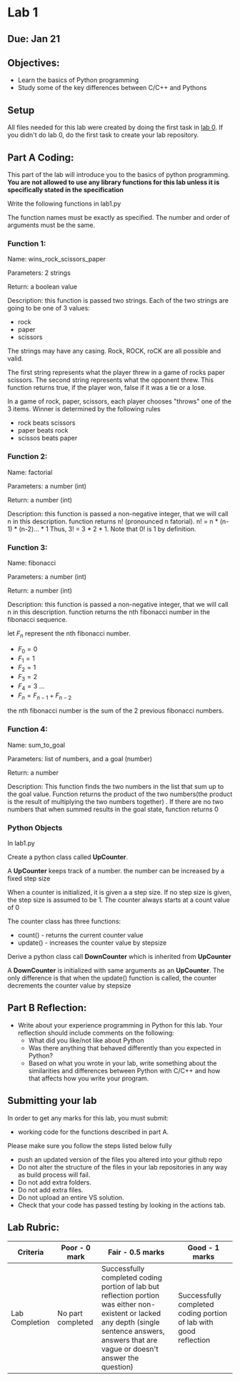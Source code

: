 # Lab 1

## Due: Jan 21


## Objectives:

* Learn the basics of Python programming
* Study some of the key differences between C/C++ and Pythons

## Setup

All files needed for this lab were created by doing the first task in [lab 0](lab-00.md).  If you didn't do lab 0, do the first task to create your lab repository.


## Part A Coding: 

This part of the lab will introduce you to the basics of python programming.  **You are not allowed to use any library functions for this lab unless it is specifically stated in the specification**

Write the following functions in lab1.py

The function names must be exactly as specified.  The number and order of arguments must be the same.  

### Function 1: 

Name: wins_rock_scissors_paper

Parameters: 2 strings

Return: a boolean value

Description: this function is passed two strings.  Each of the two strings are going to be  one of 3 values:
* rock
* paper
* scissors


The strings may have any casing. Rock, ROCK, roCK are all possible and valid. 

The first string represents what the player threw in a game of rocks paper scissors.  The second string represents what the opponent threw.  This function returns true, if the player won, false if it was a tie or a lose.

In a game of rock, paper, scissors, each player chooses "throws" one of the 3 items. Winner is determined by the following rules
- rock beats scissors
- paper beats rock
- scissos beats paper

### Function 2:

Name:  factorial

Parameters: a number (int)

Return: a number (int)

Description: this function is passed a non-negative integer, that we will call n in this description.  function returns n! (pronounced n fatorial).  n! = n * (n-1) * (n-2)... *  1  Thus, 3! = 3 * 2 * 1.  Note that 0! is 1 by definition.

### Function 3:

Name: fibonacci

Parameters: a number (int)

Return: a number (int)

Description: this function is passed a non-negative integer, that we will call n in this description.  function returns the nth fibonacci number in the fibonacci sequence.  

let $F_n$ represent the nth fibonacci number.

* $F_0 = 0$
* $F_1 = 1$
* $F_2 = 1$
* $F_3 = 2$
* $F_4 = 3$
...
* $F_n = F_{n-1} + F_{n-2}$

the nth fibonacci number is the sum of the 2 previous fibonacci numbers.

### Function 4:

Name: sum_to_goal

Parameters: list of numbers, and a goal (number) 

Return: a number

Description: This function finds the two numbers in the list that sum up to the goal value. Function returns the product of the two numbers(the product is the result of multiplying the two numbers together) .  If there are no two numbers that when summed results in the goal state, function returns 0

### Python Objects

In lab1.py

Create a python class called **UpCounter**.

A **UpCounter** keeps track of a number.  the number can be increased by a fixed step size

When a counter is initialized, it is given a a step size. If no step size is given, the step size is assumed to be 1. The counter always starts at a count value of 0

The counter class has three functions:

* count() - returns the current counter value
* update() - increases the counter value by stepsize

Derive a python class call **DownCounter** which is inherited from **UpCounter**

A **DownCounter** is initialized with same arguments as an **UpCounter**.  The only difference is that when the update() function is called, the counter decrements the counter value by stepsize

## Part B Reflection:

* Write about your experience programming in Python for this lab.  Your reflection should include comments on the following:
     - What did you like/not like about Python
     - Was there anything that behaved differently than you expected in Python?
     - Based on what you wrote in your lab, write something about the similarities and differences between Python with C/C++ and how that affects how you write your program.


## Submitting your lab

In order to get any marks for this lab, you must submit:

* working code for the functions described in part A.

Please make sure you follow the steps listed below fully

* push an updated version of the files you altered into your github repo
* Do not alter the structure of the files in your lab repositories in any way as build process will fail.
* Do not add extra folders.
* Do not add extra files.  
* Do not upload an entire VS solution.
* Check that your code has passed testing by looking in the actions tab.

## Lab Rubric:

| Criteria | Poor - 0 mark | Fair - 0.5 marks | Good - 1 marks| 
|---|---|---|---|
| Lab Completion | No part completed | Successfully completed coding portion of lab but reflection portion was either non-existent or lacked any depth (single sentence answers, answers that are vague or doesn't answer the question) | Successfully completed coding portion of lab with good reflection| 
